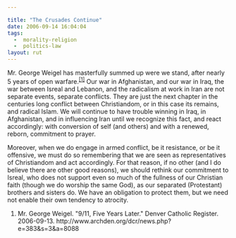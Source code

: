 ```yaml
---

title: "The Crusades Continue"
date: 2006-09-14 16:04:04
tags:
  -  morality-religion
  -  politics-law
layout: rut
---
```


Mr. George Weigel has masterfully summed up were we stand, after nearly 5 years of open warfare.<sup><a href="http://www.archden.org/dcr/news.php?e=383&s=3&a=8088" title="9/11, Five Years Later">[1]</a></sup>  Our war in Afghanistan, and our war in Iraq,  the war between Isreal and Lebanon, and the radicalism at work in Iran are not separate events, separate conflicts.  They are just the next chapter in the centuries long conflict between Christiandom, or in this case its remains, and radical Islam.  We will continue to have trouble winning in Iraq, in Afghanistan, and in influencing Iran until we recognize this fact, and react accordingly: with conversion of self (and others) and with a renewed, reborn, commitment to prayer.  

Moreover, when we do engage in armed conflict, be it resistance, or be it offensive, we must do so remembering that we are seen as representatives of Christiandom and act accordingly.  For that reason, if no other (and I do believe there are other good reasons), we should rethink our commitment to Isreal, who does not support even so much of the fullness of our Christian faith (though we do worship the same God), as our separated (Protestant) brothers and sisters do.  We have an obligation to protect them, but we need not enable their own tendency to atrocity.

<div class="postrefs"><ol>
<li>Mr. George Weigel.  "9/11, Five Years Later."  Denver Catholic Register.  2006-09-13.  http://www.archden.org/dcr/news.php?e=383&s=3&a=8088 </li>
</ol></div>

